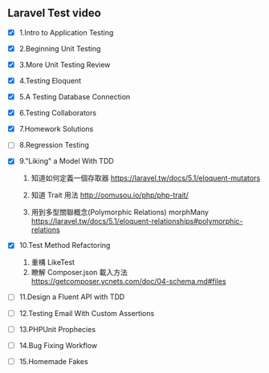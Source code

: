 
## Laravel Test video



- [x]  1.Intro to Application Testing 
- [x]  2.Beginning Unit Testing 
- [x]  3.More Unit Testing Review 
- [x]  4.Testing Eloquent 
- [x]  5.A Testing Database Connection 
- [x]  6.Testing Collaborators 
- [x]  7.Homework Solutions 
- [ ]  8.Regression Testing
- [x]  9."Liking" a Model With TDD 
    1. 知道如何定義一個存取器
    https://laravel.tw/docs/5.1/eloquent-mutators
    
    2. 知道 Trait 用法
    http://oomusou.io/php/php-trait/
    
    3. 用到多型關聯概念(Polymorphic Relations) morphMany
    https://laravel.tw/docs/5.1/eloquent-relationships#polymorphic-relations
     
- [x] 10.Test Method Refactoring 

    1. 重構 LikeTest 
    2. 瞭解 Composer.json 載入方法
    https://getcomposer.ycnets.com/doc/04-schema.md#files
    
- [ ] 11.Design a Fluent API with TDD
- [ ] 12.Testing Email With Custom Assertions
- [ ] 13.PHPUnit Prophecies
- [ ] 14.Bug Fixing Workflow
- [ ] 15.Homemade Fakes
